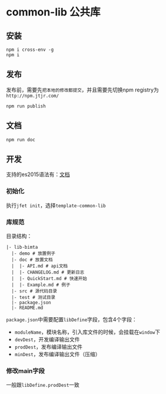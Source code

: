 # common-lib 公共库

## 安装

```shell
npm i cross-env -g
npm i
```

## 发布

发布前，需要先`把本地的修改都提交`，并且需要先切换npm registry为`http://npm.jtjr.com/`

```shell
npm run publish
```

## 文档

```shell
npm run doc
```

## 开发

支持的es2015语法有：[文档](https://babeljs.io/docs/plugins/preset-es2015/)

### 初始化

执行`jfet init`，选择`template-common-lib`

### 库规范

目录结构：

```text
|- lib-bimta
  |- demo # 放置例子
  |- doc # 放置文档
  |  |- API.md # api文档
  |  |- CHANGELOG.md # 更新日志
  |  |- QuickStart.md # 快速开始
  |  |- Example.md # 例子
  |- src # 源代码目录
  |- test # 测试目录
  |- package.json
  |- README.md
```

`package.json`中需要配置`libDefine`字段，包含4个字段：

- `moduleName`，模块名称，引入库文件的时候，会挂载在`window`下
- `devDest`，开发编译输出文件
- `prodDest`，发布编译输出文件
- `minDest`，发布编译输出文件（压缩）

### 修改main字段

一般跟`libDefine.prodDest`一致

